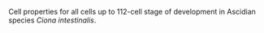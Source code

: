 Cell properties for all cells up to 112-cell stage of development in Ascidian species _Ciona intestinalis_.
